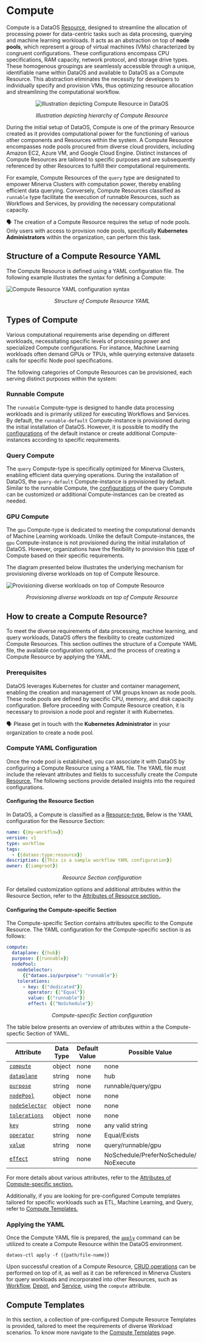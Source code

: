 # Compute

Compute is a DataOS [Resource](../resources.md), designed to streamline the allocation of processing power for data-centric tasks such as data procesing, querying and machine learning workloads. It acts as an abstraction on top of **node pools**, which represent a group of virtual machines (VMs) characterized by congruent configurations. These configurations encompass CPU specifications, RAM capacity, network protocol, and storage drive types. These homogenous groupings are seamlessly accessible through a unique, identifiable name within DataOS and available to DataOS as a Compute Resource. This abstraction eliminates the necessity for developers to individually specify and provision VMs, thus optimizing resource allocation and streamlining the computational workflow.

<center>

![Illustration depicting Compute Resource in DataOS](./compute/compute.png)

</center>

<center>
<i>Illustration depicting hierarchy of Compute Resource</i></center>

During the initial setup of DataOS, Compute is one of the primary Resource created as it provides computational power for the functioning of various other components and Resources within the system. A Compute Resource encompasses node pools procured from diverse cloud providers, including Amazon EC2, Azure VM, and Google Cloud Engine. Distinct instances of Compute Resources are tailored to specific purposes and are subsequently referenced by other Resources to fulfill their computational requirements.

For example, Compute Resources of the `query` type are designated to empower Minerva Clusters with computation power, thereby enabling efficient data querying. Conversely, Compute Resources classified as `runnable` type facilitate the execution of runnable Resources, such as Workflows and Services, by providing the necessary computational capacity.

<aside class="callout">

🗣️  The creation of a Compute Resource requires the setup of node pools. Only users with access to provision node pools, specifically <b>Kubernetes Administrators</b> within the organization, can perform this task.
</aside>

## Structure of a Compute Resource YAML

The Compute Resource is defined using a YAML configuration file. The following example illustrates the syntax for defining a Compute:

![Compute Resource YAML configuration syntax](./compute/compute_yaml.png)

<center><i>Structure of Compute Resource YAML</i></center>

## Types of Compute

Various computational requirements arise depending on different workloads, necessitating specific levels of processing power and specialized Compute configurations. For instance, Machine Learning workloads often demand GPUs or TPUs, while querying extensive datasets calls for specific Node pool specifications.

The following categories of Compute Resources can be provisioned, each serving distinct purposes within the system:

### **Runnable Compute**

The `runnable` Compute-type is designed to handle data processing workloads and is primarily utilized for executing Workflows and Services. By default, the `runnable-default` Compute-instance is provisioned during the initial installation of DataOS. However, it is possible to modify the [configurations](./compute/compute_templates.md#runnable-compute) of the default instance or create additional Compute-instances according to specific requirements.

### **Query Compute**

The `query` Compute-type is specifically optimized for Minerva Clusters, enabling efficient data querying operations. During the installation of DataOS, the `query-default` Compute-instance is provisioned by default. Similar to the runnable Compute, the [configurations](./compute/compute_templates.md#query-compute) of the query Compute can be customized or additional Compute-instances can be created as needed.

### **GPU Compute**

The `gpu` Compute-type is dedicated to meeting the computational demands of Machine Learning workloads. Unlike the default Compute-instances, the `gpu` Compute-instance is not provisioned during the initial installation of DataOS. However, organizations have the flexibility to provision this [type](./compute/compute_templates.md#gpu-compute) of Compute based on their specific requirements. 

The diagram presented below illustrates the underlying mechanism for provisioning diverse workloads on top of Compute Resource.

![Provisioning diverse workloads on top of Compute Resource](./compute/compute_underlying_mechanism.png)

<center>

<i>Provisioning diverse workloads on top of Compute Resource</i>

</center>

## How to create a Compute Resource?

To meet the diverse requirements of data processing, machine learning, and query workloads, DataOS offers the flexibility to create customized Compute Resources. This section outlines the structure of a Compute YAML file, the available configuration options, and the process of creating a Compute Resource by applying the YAML.

### **Prerequisites**

DataOS leverages Kubernetes for cluster and container management, enabling the creation and management of VM groups known as node pools. These node pools are defined by specific CPU, memory, and disk capacity configuration. Before proceeding with Compute Resource creation, it is necessary to provision a node pool and register it with Kubernetes.

<aside class="callout">
🗣️ Please get in touch with the <b>Kubernetes Administrator</b> in your organization to create a node pool.

</aside>

### **Compute YAML Configuration**
Once the node pool is established, you can associate it with DataOS by configuring a Compute Resource using a YAML file. The YAML file must include the relevant attributes and fields to successfully create the Compute [Resource.](../resources.md) The following sections provide detailed insights into the required configurations.

#### **Configuring the Resource Section**

In DataOS, a Compute is classified as a [Resource-type.](./types_of_dataos_resources.md) Below is the YAML configuration for the Resource Section:
```yaml
name: {{my-workflow}}
version: v1 
type: workflow 
tags: 
  - {{dataos:type:resource}}
description: {{This is a sample workflow YAML configuration}}
owner: {{iamgroot}}
```
<center><i>Resource Section configuration</i></center>

For detailed customization options and additional attributes within the Resource Section, refer to the [Attributes of Resource section.](../resources/resource_attributes.md).

#### **Configuring the Compute-specific Section**

The Compute-specific Section contains attributes specific to the Compute Resource. The YAML configuration for the Compute-specific section is as follows:

```yaml
compute:
  dataplane: {{hub}}
  purpose: {{runnable}}
  nodePool:
    nodeSelector:
      {{"dataos.io/purpose": "runnable"}}
    tolerations:
      - key: {{"dedicated"}}
        operator: {{"Equal"}}
        value: {{"runnable"}}
        effect: {{"NoSchedule"}}
```
<center><i>Compute-specific Section configuration</i></center>


The table below presents an overview of attributes within a the Compute-specfic Section of YAML.

<center>

| Attribute | Data Type | Default Value | Possible Value | Requirement |
| --- | --- | --- | --- | --- |
| [`compute`](./compute/yaml_configuration_attributes.md#compute) | object | none | none | mandatory |
| [`dataplane`](./compute/yaml_configuration_attributes.md#dataplane) | string | none | hub | mandatory |
| [`purpose`](./compute/yaml_configuration_attributes.md#purpose) | string | none | runnable/query/gpu | mandatory |
| [`nodePool`](./compute/yaml_configuration_attributes.md#nodepool) | object | none | none | mandatory  |
| [`nodeSelector`](./compute/yaml_configuration_attributes.md#nodeselector) | object | none | none | mandatory |
| [`tolerations`](./compute/yaml_configuration_attributes.md#tolerations) | object | none | none | mandatory |
| [`key`](./compute/yaml_configuration_attributes.md#key) | string | none | any valid string | mandatory |
| [`operator`](./compute/yaml_configuration_attributes.md#operator) | string | none | Equal/Exists | mandatory  |
| [`value`](./compute/yaml_configuration_attributes.md#value) | string | none | query/runnable/gpu | mandatory |
| [`effect`](./compute/yaml_configuration_attributes.md#effect) | string | none | NoSchedule/PreferNoSchedule/<br>NoExecute | mandatory |

</center>

For more details about various attributes, refer to the [Attributes of Compute-specific section.](./compute/yaml_configuration_attributes.md)

Additionally, if you are looking for pre-configured Compute templates tailored for specific workloads such as ETL, Machine Learning, and Query, refer to [Compute Templates.](./compute/compute_templates.md)

### **Applying the YAML**

Once the Compute YAML file is prepared, the [`apply`](../interfaces/cli/command_reference.md#apply) command can be utilized to create a Compute Resource within the DataOS environment.

```shell
dataos-ctl apply -f {{path/file-name}}
```

Upon successful creation of a Compute Resource, [CRUD operations](../resources.md#crud-operations-on-dataos-resources) can be performed on top of it, as well as it can be referenced in Minerva Clusters for query workloads and incorporated into other Resources, such as [Workflow](./workflow.md), [Depot](./depot.md), and [Service](./service.md), using the `compute` attribute.


## Compute Templates

In this section, a collection of pre-configured Compute Resource Templates is provided, tailored to meet the requirements of diverse Workload scenarios. To know more navigate to the [Compute Templates](./compute/compute_templates.md) page.
